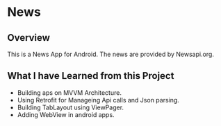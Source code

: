 # News


## Overview

This is a News App for Android. The news are provided by Newsapi.org.


## What I have Learned from this Project

* Building aps on MVVM Architecture.
* Using Retrofit for Manageing Api calls and Json parsing.
* Building TabLayout using ViewPager.
* Adding WebView in android apps.
